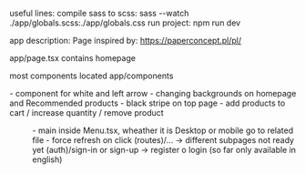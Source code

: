 useful lines:
compile sass to scss:
sass --watch ./app/globals.scss:./app/globals.css
run project:
npm run dev

app description:
Page inspired by: https://paperconcept.pl/pl/

app/page.tsx contains homepage

most components located
app/components

<Arrow/> - component for white and left arrow - changing backgrounds on homepage and Recommended products
<DeliveryInfo/> - black stripe on top page
<GlobalRedux/> - add products to cart / increase quantity / remove product

<Menu> - main inside Menu.tsx, wheather it is Desktop or mobile go to related file
<Logo> - force refresh on click
(routes)/... -> different subpages not ready yet
(auth)/sign-in or sign-up -> register o login (so far only available in english)
